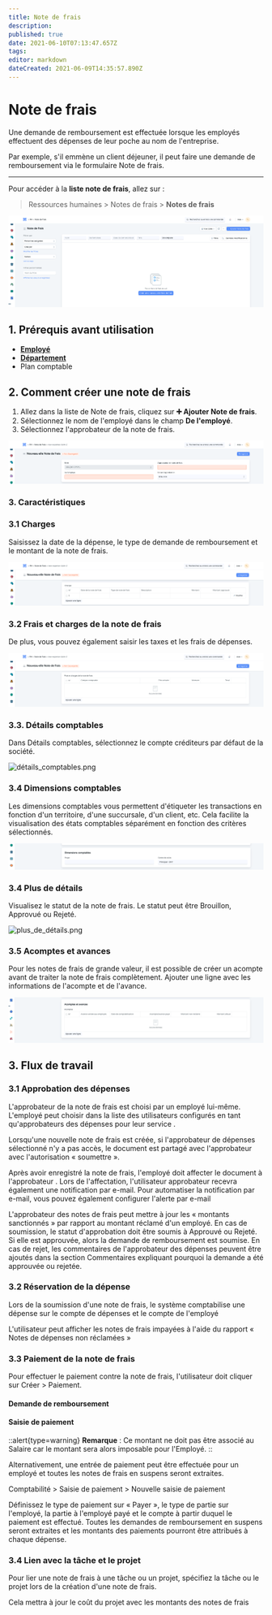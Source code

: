 ```yaml
---
title: Note de frais
description: 
published: true
date: 2021-06-10T07:13:47.657Z
tags: 
editor: markdown
dateCreated: 2021-06-09T14:35:57.890Z
---
```


# Note de frais

Une demande de remboursement est effectuée lorsque les employés effectuent des dépenses de leur poche au nom de l'entreprise.

Par exemple, s'il emmène un client déjeuner, il peut faire une demande de remboursement via le formulaire Note de frais.

---

Pour accéder à la **liste note de frais**, allez sur :

> Ressources humaines > Notes de frais > **Notes de frais**

![liste_note_de_frais.png](/content/rh/expense-claim/liste_note_de_frais.png)

## 1. Prérequis avant utilisation

- **[Employé](/hrms/cycle-de-vie/employee)**
- **[Département](/hrms/cycle-de-vie/department)**
- Plan comptable

## 2. Comment créer une note de frais 
1. Allez dans la liste de Note de frais, cliquez sur **:heavy_plus_sign: Ajouter Note de frais**.
2. Sélectionnez le nom de l'employé dans le champ **De l'employé**.
3. Sélectionnez l'approbateur de la note de frais.

![charges_notes_de_frais.png](/content/rh/expense-claim/charges_notes_de_frais.png)

### 3. Caractéristiques

### 3.1 Charges

Saisissez la date de la dépense, le type de demande de remboursement et le montant de la note de frais.

![charges.png](/content/rh/expense-claim/charges.png)

### 3.2 Frais et charges de la note de frais

De plus, vous pouvez également saisir les taxes et les frais de dépenses.

![frais_et_charges_de_la_note_de_frais.png](/content/rh/expense-claim/frais_et_charges_de_la_note_de_frais.png)

### 3.3. Détails comptables

Dans Détails comptables, sélectionnez le compte créditeurs par défaut de la société.

![détails_comptables.png](/content/rh/expense-claim/détails_comptables.png)

### 3.4 Dimensions comptables

Les dimensions comptables vous permettent d'étiqueter les transactions en fonction d'un territoire, d'une succursale, d'un client, etc. Cela facilite la visualisation des états comptables séparément en fonction des critères sélectionnés.

![dimensions_comptables.png](/content/rh/expense-claim/dimensions_comptables.png)

### 3.4 Plus de détails

Visualisez le statut de la note de frais. Le statut peut être Brouillon, Approvué ou Rejeté.

![plus_de_détails.png](/content/rh/expense-claim/plus_de_détails.png)

### 3.5 Acomptes et avances

Pour les notes de frais de grande valeur, il est possible de créer un acompte avant de traiter la note de frais complètement.
Ajouter une ligne avec les informations de l'acompte et de l'avance. 

![acomptes_et_avances.png](/content/rh/expense-claim/acomptes_et_avances.png)

## 3. Flux de travail

### 3.1 Approbation des dépenses

L'approbateur de la note de frais est choisi par un employé lui-même. L'employé peut choisir dans la liste des utilisateurs configurés en tant qu'approbateurs des dépenses pour leur service .

Lorsqu'une nouvelle note de frais est créée, si l'approbateur de dépenses sélectionné n'y a pas accès, le document est partagé avec l'approbateur avec l'autorisation « soumettre ».

Après avoir enregistré la note de frais, l'employé doit affecter le document à l'approbateur . Lors de l'affectation, l'utilisateur approbateur recevra également une notification par e-mail. Pour automatiser la notification par e-mail, vous pouvez également configurer l'alerte par e-mail

L'approbateur des notes de frais peut mettre à jour les « montants sanctionnés » par rapport au montant réclamé d'un employé. En cas de soumission, le statut d'approbation doit être soumis à Approuvé ou Rejeté. Si elle est approuvée, alors la demande de remboursement est soumise. En cas de rejet, les commentaires de l'approbateur des dépenses peuvent être ajoutés dans la section Commentaires expliquant pourquoi la demande a été approuvée ou rejetée.

### 3.2 Réservation de la dépense

Lors de la soumission d'une note de frais, le système comptabilise une dépense sur le compte de dépenses et le compte de l'employé

L'utilisateur peut afficher les notes de frais impayées à l'aide du rapport « Notes de dépenses non réclamées »

### 3.3 Paiement de la note de frais

Pour effectuer le paiement contre la note de frais, l'utilisateur doit cliquer sur Créer > Paiement.

#### Demande de remboursement

#### Saisie de paiement

::alert{type=warning}
**Remarque** : Ce montant ne doit pas être associé au Salaire car le montant sera alors imposable pour l'Employé.
::

Alternativement, une entrée de paiement peut être effectuée pour un employé et toutes les notes de frais en suspens seront extraites.

Comptabilité > Saisie de paiement > Nouvelle saisie de paiement

Définissez le type de paiement sur « Payer », le type de partie sur l'employé, la partie à l'employé payé et le compte à partir duquel le paiement est effectué. Toutes les demandes de remboursement en suspens seront extraites et les montants des paiements pourront être attribués à chaque dépense.

### 3.4 Lien avec la tâche et le projet

Pour lier une note de frais à une tâche ou un projet, spécifiez la tâche ou le projet lors de la création d'une note de frais.

Cela mettra à jour le coût du projet avec les montants des notes de frais






